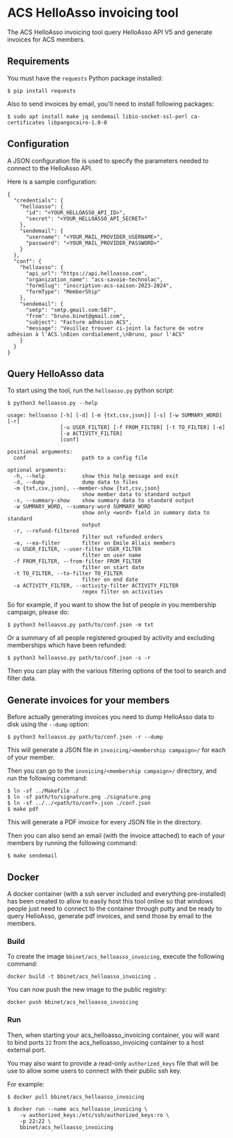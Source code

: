 # ACS HelloAsso invoicing tool

The ACS HelloAsso invoicing tool query HelloAsso API V5 and generate invoices for ACS members.

## Requirements

You must have the `requests` Python package installed:

```
$ pip install requests
```

Also to send invoices by email, you'll need to install following packages:

```
$ sudo apt install make jq sendemail libio-socket-ssl-perl ca-certificates libpangocairo-1.0-0
```

## Configuration

A JSON configuration file is used to specify the parameters needed to connect
to the HelloAsso API.

Here is a sample configuration:

```
{
  "credentials": {
    "helloasso": {
      "id": "<YOUR_HELLOASSO_API_ID>",
      "secret": "<YOUR_HELLOASSO_API_SECRET>"
    },
    "sendemail": {
      "username": "<YOUR_MAIL_PROVIDER_USERNAME>",
      "password": "<YOUR_MAIL_PROVIDER_PASSWORD>"
    }
  },
  "conf": {
    "helloasso": {
      "api_url": "https://api.helloasso.com",
      "organization_name": "acs-savoie-technolac",
      "formSlug": "inscription-acs-saison-2023-2024",
      "formType": "MemberShip"
    },
    "sendemail": {
      "smtp": "smtp.gmail.com:587",
      "from": "bruno.binet@gmail.com",
      "subject": "Facture adhésion ACS",
      "message": "Veuillez trouver ci-joint la facture de votre adhésion à l'ACS.\nBien cordialement,\nBruno, pour l'ACS"
    }
  }
}
```

## Query HelloAsso data

To start using the tool, run the `helloasso.py` python script:

```
$ python3 helloasso.py --help

usage: helloasso [-h] [-d] [-m {txt,csv,json}] [-s] [-w SUMMARY_WORD] [-r]
                 [-u USER_FILTER] [-f FROM_FILTER] [-t TO_FILTER] [-e]
                 [-a ACTIVITY_FILTER]
                 [conf]

positional arguments:
  conf                  path to a config file

optional arguments:
  -h, --help            show this help message and exit
  -d, --dump            dump data to files
  -m {txt,csv,json}, --member-show {txt,csv,json}
                        show member data to standard output
  -s, --summary-show    show summary data to standard output
  -w SUMMARY_WORD, --summary-word SUMMARY_WORD
                        show only <word> field in summary data to standard
                        output
  -r, --refund-filtered
                        filter out refunded orders
  -e, --ea-filter       filter on Emile Allais members
  -u USER_FILTER, --user-filter USER_FILTER
                        filter on user name
  -f FROM_FILTER, --from-filter FROM_FILTER
                        filter on start date
  -t TO_FILTER, --to-filter TO_FILTER
                        filter on end date
  -a ACTIVITY_FILTER, --activity-filter ACTIVITY_FILTER
                        regex filter on activities
```

So for example, if you want to show the list of people in you membership
campaign, please do:

```
$ python3 helloasso.py path/to/conf.json -m txt
```

Or a summary of all people registered grouped by activity and excluding
memberships which have been refunded:
```
$ python3 helloasso.py path/to/conf.json -s -r
```

Then you can play with the various filtering options of the tool to search and
filter data.

## Generate invoices for your members

Before actually generating invoices you need to dump HelloAsso data to disk
using the `--dump` option:

```
$ python3 helloasso.py path/to/conf.json -r --dump
```

This will generate a JSON file in `invoicing/<membership campaign>/` for each
of your member.

Then you can go to the `invoicing/<membership campaign>/` directory, and run
the following command:

```
$ ln -sf ../Makefile ./
$ ln -sf path/to/signature.png ./signature.png
$ ln -sf ../../<path/to/conf>.json ./conf.json
$ make pdf
```

This will generate a PDF invoice for every JSON file in the directory.

Then you can also send an email (with the invoice attached) to each of your
members by running the following command:

```
$ make sendemail
```

## Docker

A docker container (with a ssh server included and everything pre-installed)
has been created to allow to easily host this tool online so that windows
people just need to connect to the container through putty and be ready to
query HelloAsso, generate pdf invoices, and send those by email to the members.

### Build

To create the image `bbinet/acs_helloasso_invoicing`, execute the following
command:

    docker build -t bbinet/acs_helloasso_invoicing .

You can now push the new image to the public registry:

    docker push bbinet/acs_helloasso_invoicing

### Run

Then, when starting your acs_helloasso_invoicing container, you will want to
bind ports `22` from the acs_helloasso_invoicing container to a host external
port.

You may also want to provide a read-only `authorized_keys` file that will be
use to allow some users to connect with their public ssh key.

For example:

    $ docker pull bbinet/acs_helloasso_invoicing

    $ docker run --name acs_helloasso_invoicing \
        -v authorized_keys:/etc/ssh/authorized_keys:ro \
        -p 22:22 \
        bbinet/acs_helloasso_invoicing
